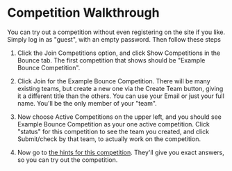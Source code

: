 # Competition Walkthrough

You can try out a competition without even registering on the site if you like.  Simply log in as "guest", with an empty password.  Then follow these steps

1. Click the Join Competitions option, and click Show Competitions in the Bounce tab.  The first competition that shows should be "Example Bounce Competition".

2. Click Join for the Example Bounce Competition.  There will be many existing teams, but create a new one via the Create Team button, giving it a different title than the others.  You can use your Email or just your full name.  You'll be the only member of your "team".

3. Now choose Active Competitions on the upper left, and you should see Example Bounce Competition as your one active competition.  Click "status" for this competition to see the team you created, and click Submit/check by that team, to actually work on the competition.

4. Now go to [the hints for this competition](Cmps/Bounce/Hints/Intro/Index.html).  They'll give you exact answers, so you can try out the competition.